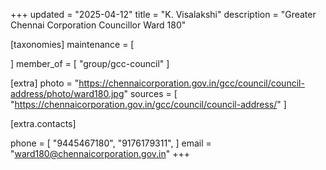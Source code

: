 +++
updated = "2025-04-12"
title = "K. Visalakshi"
description = "Greater Chennai Corporation Councillor Ward 180"

[taxonomies]
maintenance = [

]
member_of = [
    "group/gcc-council"
]

[extra]
photo = "https://chennaicorporation.gov.in/gcc/council/council-address/photo/ward180.jpg"
sources = [
    "https://chennaicorporation.gov.in/gcc/council/council-address/"
]

[extra.contacts]

phone = [
    "9445467180",
    "9176179311",
    ]
email = "ward180@chennaicorporation.gov.in"
+++